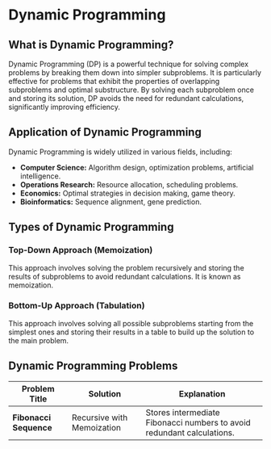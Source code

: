 # Dynamic Programming

## What is Dynamic Programming?

Dynamic Programming (DP) is a powerful technique for solving complex problems by breaking them down into simpler subproblems. It is particularly effective for problems that exhibit the properties of overlapping subproblems and optimal substructure. By solving each subproblem once and storing its solution, DP avoids the need for redundant calculations, significantly improving efficiency.

## Application of Dynamic Programming

Dynamic Programming is widely utilized in various fields, including:

- **Computer Science:** Algorithm design, optimization problems, artificial intelligence.
- **Operations Research:** Resource allocation, scheduling problems.
- **Economics:** Optimal strategies in decision making, game theory.
- **Bioinformatics:** Sequence alignment, gene prediction.

## Types of Dynamic Programming

### Top-Down Approach (Memoization)
This approach involves solving the problem recursively and storing the results of subproblems to avoid redundant calculations. It is known as memoization.

### Bottom-Up Approach (Tabulation)
This approach involves solving all possible subproblems starting from the simplest ones and storing their results in a table to build up the solution to the main problem.

## Dynamic Programming Problems

| **Problem Title**           | **Solution**                     | **Explanation**                                                                 |
|-----------------------------|----------------------------------|---------------------------------------------------------------------------------|
| **Fibonacci Sequence**      | Recursive with Memoization       | Stores intermediate Fibonacci numbers to avoid redundant calculations.          |


